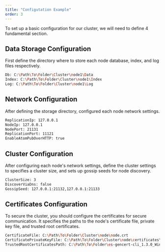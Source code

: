 ```yaml
---
title: "Configutation Example"
order: 3
---
```

To set up a basic configuration for our cluster, we will need to define 4 fundamental section.

## Data Storage Configuration
First define the directory where to store each node database, index, and log files respectively.
```bash
Db: C:\Path\To\Folder\Cluster\node1\Data
Index: C:\Path\To\Folder\Cluster\node1\Index
Log: C:\Path\To\Folder\Cluster\node1\Log
```

## Network Configuration
After defining the storage directory, configured each node network settings.
```bash
ReplicationIp: 127.0.0.1
NodeIp: 127.0.0.1
NodePort: 21131
ReplicationPort: 11121
EnableAtomPubOverHTTP: true
```

## Cluster Configuration
After configuring each node's network settings, define the cluster settings to specifies a cluster size, and sets up gossip seeds for node discovery.
```bash
ClusterSize: 3
DiscoverViaDns: false
GossipSeed: 127.0.0.1:21132,127.0.0.1:21133
```

## Certificates Configuration
To secure the cluster, you should configure the certificates for secure communication. It specifies the paths to the node's certificate file, private key file, and trusted root certificates.
```bash
CertificateFile: C:\Path\To\Folder\Cluster\node\node.crt
CertificatePrivateKeyFile: C:\Path\To\Folder\Cluster\node\certificates\node.key
TrustedRootCertificatesPath: C:\Path\To\Folder\es-gencert-cli_1.3.0_Windows-x86_64\ca
```